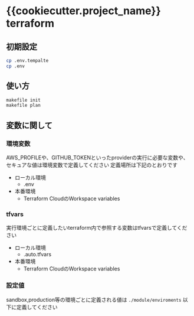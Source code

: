 # {{cookiecutter.project_name}} terraform

## 初期設定

```bash
cp .env.tempalte
cp .env
```

## 使い方

```bash
makefile init
makefile plan
```

## 変数に関して

### 環境変数

AWS_PROFILEや、GITHUB_TOKENといったproviderの実行に必要な変数や、セキュアな値は環境変数で定義してください
定義場所は下記のとおりです

- ローカル環境
  - .env
- 本番環境
  - Terraform CloudのWorkspace variables

### tfvars

実行環境ごとに定義したいterraform内で参照する変数はtfvarsで定義してください

- ローカル環境
  - .auto.tfvars
- 本番環境
  - Terraform CloudのWorkspace variables

### 設定値

sandbox,production等の環境ごとに定義される値は `./module/enviroments` 以下に定義してください
